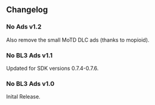## Changelog

### No Ads v1.2
Also remove the small MoTD DLC ads (thanks to mopioid).

### No BL3 Ads v1.1
Updated for SDK versions 0.7.4-0.7.6.

### No BL3 Ads v1.0
Inital Release.

